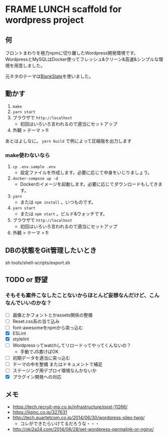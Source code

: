 # FRAME LUNCH scaffold for wordpress project

## 何

フロントまわりを極力npmに切り離したWordpress開発環境です。  
WordpressとMySQLはDocker使ってフレッシュ&クリーン&高速&シンプルな環境を用意しました。

元ネタのテーマは[BlankSlate](http://tidythemes.com/concept/)を使いました。
 
## 動かす

1. `make`
2. `yarn start`
3. ブラウザで `http://localhost`
    - 初回はいろいろ言われるので適当にセットアップ
4. 外観 > テーマ > fl

あとはよしなに。 `yarn build` で例によって圧縮版を出力します

### make使わないなら

1. `cp .env.sample .env`
    - 設定ファイルを作成します。必要に応じて中身をいじりましょう。
2. `docker-compose up -d`
    - Dockerのイメージを起動します。必要に応じてダウンロードもしてきます。
3. `yarn`
    - または `npm install` 。いつものです。
4. `yarn start`
    - または `npm start` 。ビルド&ウォッチです。
5. ブラウザで `http://localhost`
    - 初回はいろいろ言われるので適当にセットアップ
6. 外観 > テーマ > fl

## DBの状態をGit管理したいとき
sh tools/shell-scripts/export.sh

## TODO or 野望

### そもそも案件こなしたことないからほとんど妄想なんだけど、こんなんでいいのかな？

- [ ] 画像とかフォントとかassets関係の整備
- [ ] Reset.css系の当て込み
- [ ] font-awesomeをnpmから突っ込む
- [x] ESLint
- [x] stylelint
- [ ] Wordpressってwatchしてリロードってやってくんないの？
    - 手動でJS書けばOK
- [ ] 初期データを適当に突っ込む
- [ ] テーマの中を整備 またはドキュメントで補足
- [ ] ステージング用デプロイ環境なんかないか
- [x] プラグイン開発への対応

## メモ

- https://tech.recruit-mp.co.jp/infrastructure/post-11266/
- https://liginc.co.jp/327631
- http://tech.quartetcom.co.jp/2014/06/30/wordpress-silex-twig/
    - コレができたらいけてるだろうな・・・
- http://oki2a24.com/2014/06/28/set-wordpress-permalink-or-nginx/ 

